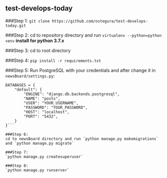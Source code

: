 ## test-develops-today
###Step 1:
`git clone https://github.com/ostegura/test-develops-today.git`

###Step 2:
cd to repository directory and run `virtualenv --python=python venv` **install for python 3.7.x**

###Step 3:
cd to root directory

###Step 4:
`pip install -r requirements.txt`

###Step 5:
Run PostgreSQL with your credentials and after change it in `newsBoard/settings.py`:
```
DATABASES = {
    "default": {
        "ENGINE": "django.db.backends.postgresql",
        "NAME": "posts",
        "USER": "YOUR_USERNAME",
        "PASSWORD": "YOUR_PASSWORD",
        "HOST": "localhost",
        "PORT": "5432",
    }
}```

###Step 6:
cd to newsBoard directory and run `python manage.py makemigrations` and `python manage.py migrate`

###Step 7:
`python manage.py createsuperuser`

###Step 8:
`python manage.py runserver`
